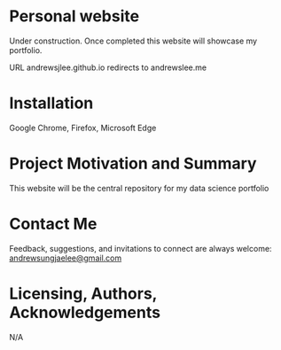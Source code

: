# Personal website
Under construction. Once completed this website will showcase my portfolio.

URL andrewsjlee.github.io redirects to andrewslee.me

# Installation
Google Chrome, Firefox, Microsoft Edge

# Project Motivation and Summary
This website will be the central repository for my data science portfolio 

# Contact Me
Feedback, suggestions, and invitations to connect are always welcome: andrewsungjaelee@gmail.com

# Licensing, Authors, Acknowledgements
N/A
